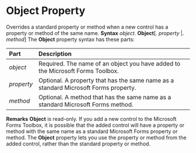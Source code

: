 
# Object Property



Overrides a standard property or method when a new control has a property or method of the same name.
 **Syntax**
 _object_. **Object**[. _property_ |. _method_]
The  **Object** property syntax has these parts:


|**Part**|**Description**|
|:-----|:-----|
| _object_|Required. The name of an object you have added to the Microsoft Forms Toolbox.|
| _property_|Optional. A property that has the same name as a standard Microsoft Forms property.|
| _method_|Optional. A method that has the same name as a standard Microsoft Forms method.|
 **Remarks**
 **Object** is read-only.
If you add a new control to the Microsoft Forms Toolbox, it is possible that the added control will have a property or method with the same name as a standard Microsoft Forms property or method. The  **Object** property lets you use the property or method from the added control, rather than the standard property or method.
